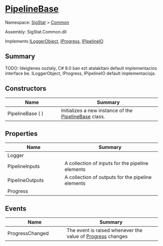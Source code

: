 # [PipelineBase](./PipelineBase.md)

Namespace: [SigStat](././) > [Common](./README.md)

Assembly: SigStat.Common.dll

Implements [ILoggerObject](./ILoggerObject.md), [IProgress](./Helpers/IProgress.md), [IPipelineIO](./Pipeline/IPipelineIO.md)

## Summary
TODO: Ideiglenes osztaly, C# 8.0 ban ezt atalakitani default implementacios interface be.  ILoggerObject, IProgress, IPipelineIO default implementacioja.

## Constructors

| Name<div><a href="#"><img width=225></a></div> | Summary<div><a href="#"><img width=525></a></div> | 
| --- | --- | 
| PipelineBase (  ) | Initializes a new instance of the [PipelineBase](https://github.com/hargitomi97/sigstat/blob/master/docs/md/SigStat/Common/PipelineBase.md) class. | 


## Properties

| Name<div><a href="#"><img width=225></a></div> | Summary<div><a href="#"><img width=525></a></div> | 
| --- | --- | 
| Logger |  | 
| PipelineInputs | A collection of inputs for the pipeline elements | 
| PipelineOutputs | A collection of outputs for the pipeline elements | 
| Progress |  | 


## Events

| Name<div><a href="#"><img width=225></a></div> | Summary<div><a href="#"><img width=525></a></div> | 
| --- | --- | 
| ProgressChanged | The event is raised whenever the value of [Progress](https://github.com/hargitomi97/sigstat/blob/master/docs/md/SigStat/Common/PipelineBase.md) changes | 


